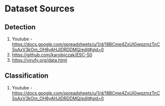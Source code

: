 # Dataset Sources

## Detection
1. Youtube - https://docs.google.com/spreadsheets/u/1/d/18BCme4ZxUIGwpzmzTnCSsAxV3kOm_OH8yAHJlDRDDMQ/edit#gid=0
2. https://github.com/karolpiczak/ESC-50
3. https://virufy.org/data.html

## Classification
1. Youtube - https://docs.google.com/spreadsheets/u/1/d/18BCme4ZxUIGwpzmzTnCSsAxV3kOm_OH8yAHJlDRDDMQ/edit#gid=0